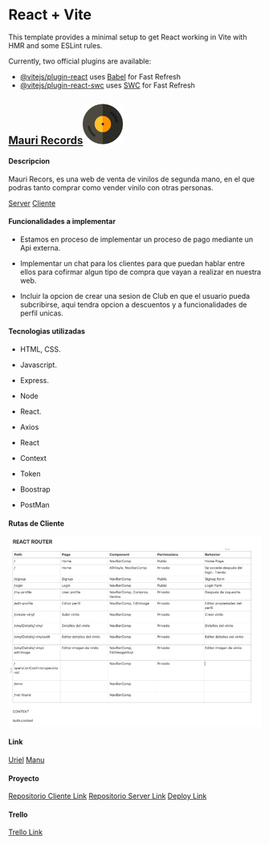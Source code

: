 # React + Vite

This template provides a minimal setup to get React working in Vite with HMR and some ESLint rules.

Currently, two official plugins are available:

- [@vitejs/plugin-react](https://github.com/vitejs/vite-plugin-react/blob/main/packages/plugin-react/README.md) uses [Babel](https://babeljs.io/) for Fast Refresh
- [@vitejs/plugin-react-swc](https://github.com/vitejs/vite-plugin-react-swc) uses [SWC](https://swc.rs/) for Fast Refresh

## [Mauri Records](https://mauri-records.netlify.app)<img src="public/vinilo.png" width="80">

<h4>Descripcion</h4>

 Mauri Recors, es una web de venta de vinilos de segunda mano, en el que podras tanto comprar como vender vinilo con otras personas.

[Server](https://github.com/Manudominguez1994/MAURI-RECORDS)
[Cliente](https://github.com/Manudominguez1994/MAURI-RECORDS-FE)

<h4>Funcionalidades a implementar</h4>

- Estamos en proceso de implementar un proceso de pago mediante un Api externa.

- Implementar un chat para los clientes para que puedan hablar entre ellos para cofirmar algun tipo de compra que vayan a realizar en nuestra web.

- Incluir la opcion de crear una sesion de Club en que el usuario pueda subcribirse, aqui tendra opcion a descuentos y a funcionalidades de perfil unicas.

<h4>Tecnologias utilizadas</h4>

- HTML, CSS.

- Javascript.

- Express.

- Node

- React.

- Axios

- React

- Context

- Token

- Boostrap

- PostMan

<h4>Rutas de Cliente</h4>

<img src="public/tabla FE.jpg" width="1000">

<h4>Link</h4>

[Uriel](https://github.com/uriel-gartzia)
[Manu](https://github.com/Manudominguez1994)

<h4>Proyecto</h4>

[Repositorio Cliente Link](https://github.com/Manudominguez1994/MAURI-RECORDS-FE)
[Repositorio Server Link](https://github.com/Manudominguez1994/MAURI-RECORDS)
[Deploy Link](https://mauri-records.netlify.app)

<h4>Trello</h4>

[Trello Link](https://trello.com/b/tPCTZAsZ/proyecto-modulo-3)